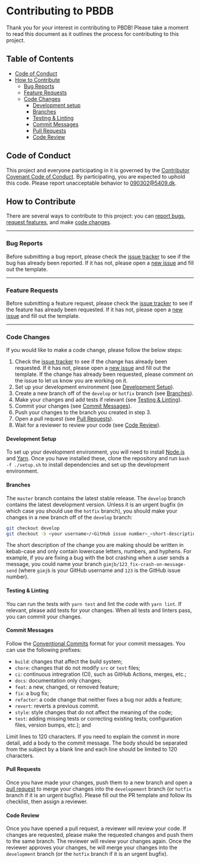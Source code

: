 # Contributing to PBDB

Thank you for your interest in contributing to PBDB! Please take a moment to
read this document as it outlines the process for contributing to this project.

## Table of Contents

- [Code of Conduct](#code-of-conduct)
- [How to Contribute](#how-to-contribute)
  - [Bug Reports](#bug-reports)
  - [Feature Requests](#feature-requests)
  - [Code Changes](#code-changes)
    - [Development setup](#development-setup)
    - [Branches](#branches)
    - [Testing & Linting](#testing--linting)
    - [Commit Messages](#commit-messages)
    - [Pull Requests](#pull-requests)
    - [Code Review](#code-review)

## Code of Conduct

This project and everyone participating in it is governed by the
[Contributor Covenant Code of Conduct](CODE_OF_CONDUCT.md). By participating,
you are expected to uphold this code. Please report unacceptable behavior to
<090302@5409.dk>.

## How to Contribute

There are several ways to contribute to this project: you can
[report bugs](#bug-reports), [request features](#feature-requests), and make
[code changes](#code-changes).

---

### Bug Reports

Before submitting a bug report, please check the [issue tracker] to see if the
bug has already been reported. If it has not, please open a [new issue] and fill
out the template.

---

### Feature Requests

Before submitting a feature request, please check the [issue tracker] to see if
the feature has already been requested. If it has not, please open a [new issue]
and fill out the template.

---

### Code Changes

If you would like to make a code change, please follow the below steps:

1. Check the [issue tracker] to see if the change has already been requested.
   If it has not, please open a [new issue] and fill out the template. If the
   change has already been requested, please comment on the issue to let us know
   you are working on it.
2. Set up your development environment (see
   [Development Setup](#development-setup)).
3. Create a new branch off of the `develop` or `hotfix` branch (see
   [Branches](#branches)).
4. Make your changes and add tests if relevant
   (see [Testing & Linting](#testing--linting)).
5. Commit your changes (see [Commit Messages](#commit-messages)).
6. Push your changes to the branch you created in step 3.
7. Open a pull request (see [Pull Requests](#pull-requests)).
8. Wait for a reviewer to review your code (see [Code Review](#code-review)).

#### Development Setup

To set up your development environment, you will need to install
[Node.js](https://nodejs.org/en/) and [Yarn](https://yarnpkg.com/). Once you
have installed these, clone the repository and run `bash -f ./setup.sh` to
install dependencies and set up the development environment.

#### Branches

The `master` branch contains the latest stable release. The `develop` branch
contains the latest development version. Unless it is an urgent bugfix (in which
case you should use the `hotfix` branch), you should make your changes in a new
branch off of the `develop` branch:

```bash
git checkout develop
git checkout -b <your username>/<GitHub issue number>_<short-description>
```

The short description of the change you are making should be written in
kebab-case and only contain lowercase letters, numbers, and hyphens. For
example, if you are fixing a bug with the bot crashing when a user sends a
message, you could name your branch `gimjb/123_fix-crash-on-message-send` (where
`gimjb` is your GitHub username and `123` is the GitHub issue number).

#### Testing & Linting

You can run the tests with `yarn test` and lint the code with
`yarn lint`. If relevant, please add tests for your changes. When all tests and
linters pass, you can commit your changes.

#### Commit Messages

Follow the
[Conventional Commits](https://www.conventionalcommits.org/en/v1.0.0/) format
for your commit messages. You can use the following prefixes:

- `build`: changes that affect the build system;
- `chore`: changes that do not modify `src` or `test` files;
- `ci`: continuous intregration (CI), such as GitHub Actions, merges, etc.;
- `docs`: documentation only changes;
- `feat`: a new, changed, or removed feature;
- `fix`: a bug fix;
- `refactor`: a code change that neither fixes a bug nor adds a feature;
- `revert`: reverts a previous commit.
- `style`: style changes that do not affect the meaning of the code;
- `test`: adding missing tests or correcting existing tests;
  configuration files, version bumps, etc.); and

Limit lines to 120 characters. If you need to explain the commit in more detail,
add a body to the commit message. The body should be separated from the subject
by a blank line and each line should be limited to 120 characters.

#### Pull Requests

Once you have made your changes, push them to a new branch and open a
[pull request](../../pulls) to merge your changes into the `developement`
branch (or `hotfix` branch if it is an urgent bugfix). Please fill out the
PR template and follow its checklist, then assign a reviewer.

#### Code Review

Once you have opened a pull request, a reviewer will review your code. If
changes are requested, please make the requested changes and push them to the
same branch. The reviewer will review your changes again. Once the reviewer
approves your changes, he will merge your changes into the `development`
branch (or the `hotfix` branch if it is an urgent bugfix).

[issue tracker]: ../issues
[new issue]: ../issues/new
